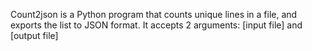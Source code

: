 Count2json is a Python program that counts unique lines in a file, and exports the list to JSON format.
It accepts 2 arguments: [input file] and [output file]
